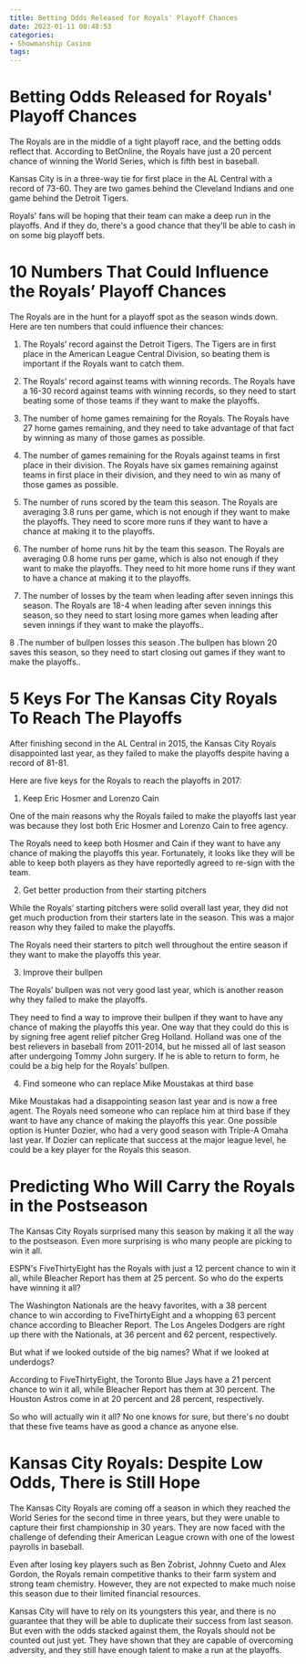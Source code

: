 ```yaml
---
title: Betting Odds Released for Royals' Playoff Chances
date: 2023-01-11 00:48:53
categories:
- Showmanship Casino
tags:
---
```



#  Betting Odds Released for Royals' Playoff Chances

The Royals are in the middle of a tight playoff race, and the betting odds reflect that. According to BetOnline, the Royals have just a 20 percent chance of winning the World Series, which is fifth best in baseball.

Kansas City is in a three-way tie for first place in the AL Central with a record of 73-60. They are two games behind the Cleveland Indians and one game behind the Detroit Tigers.

Royals' fans will be hoping that their team can make a deep run in the playoffs. And if they do, there's a good chance that they'll be able to cash in on some big playoff bets.

#  10 Numbers That Could Influence the Royals’ Playoff Chances

The Royals are in the hunt for a playoff spot as the season winds down. Here are ten numbers that could influence their chances:

1. The Royals’ record against the Detroit Tigers. The Tigers are in first place in the American League Central Division, so beating them is important if the Royals want to catch them.

2. The Royals’ record against teams with winning records. The Royals have a 16-30 record against teams with winning records, so they need to start beating some of those teams if they want to make the playoffs.

3. The number of home games remaining for the Royals. The Royals have 27 home games remaining, and they need to take advantage of that fact by winning as many of those games as possible.

4. The number of games remaining for the Royals against teams in first place in their division. The Royals have six games remaining against teams in first place in their division, and they need to win as many of those games as possible.

5. The number of runs scored by the team this season. The Royals are averaging 3.8 runs per game, which is not enough if they want to make the playoffs. They need to score more runs if they want to have a chance at making it to the playoffs.

6. The number of home runs hit by the team this season. The Royals are averaging 0.8 home runs per game, which is also not enough if they want to make the playoffs. They need to hit more home runs if they want to have a chance at making it to the playoffs.

7. The number of losses by the team when leading after seven innings this season. The Royals are 18-4 when leading after seven innings this season, so they need to start losing more games when leading after seven innings if they want to make the playoffs..

8 .The number of bullpen losses this season .The bullpen has blown 20 saves this season, so they need to start closing out games if they want to make the playoffs..

#  5 Keys For The Kansas City Royals To Reach The Playoffs

After finishing second in the AL Central in 2015, the Kansas City Royals disappointed last year, as they failed to make the playoffs despite having a record of 81-81.

Here are five keys for the Royals to reach the playoffs in 2017:

1) Keep Eric Hosmer and Lorenzo Cain

One of the main reasons why the Royals failed to make the playoffs last year was because they lost both Eric Hosmer and Lorenzo Cain to free agency.

The Royals need to keep both Hosmer and Cain if they want to have any chance of making the playoffs this year. Fortunately, it looks like they will be able to keep both players as they have reportedly agreed to re-sign with the team.

2) Get better production from their starting pitchers

While the Royals’ starting pitchers were solid overall last year, they did not get much production from their starters late in the season. This was a major reason why they failed to make the playoffs.

The Royals need their starters to pitch well throughout the entire season if they want to make the playoffs this year.

3) Improve their bullpen

The Royals’ bullpen was not very good last year, which is another reason why they failed to make the playoffs.

They need to find a way to improve their bullpen if they want to have any chance of making the playoffs this year. One way that they could do this is by signing free agent relief pitcher Greg Holland. Holland was one of the best relievers in baseball from 2011-2014, but he missed all of last season after undergoing Tommy John surgery. If he is able to return to form, he could be a big help for the Royals’ bullpen.

4) Find someone who can replace Mike Moustakas at third base

Mike Moustakas had a disappointing season last year and is now a free agent. The Royals need someone who can replace him at third base if they want to have any chance of making the playoffs this year. One possible option is Hunter Dozier, who had a very good season with Triple-A Omaha last year. If Dozier can replicate that success at the major league level, he could be a key player for the Royals this season.

#  Predicting Who Will Carry the Royals in the Postseason 

The Kansas City Royals surprised many this season by making it all the way to the postseason. Even more surprising is who many people are picking to win it all.

ESPN's FiveThirtyEight has the Royals with just a 12 percent chance to win it all, while Bleacher Report has them at 25 percent. So who do the experts have winning it all?

The Washington Nationals are the heavy favorites, with a 38 percent chance to win according to FiveThirtyEight and a whopping 63 percent chance according to Bleacher Report. The Los Angeles Dodgers are right up there with the Nationals, at 36 percent and 62 percent, respectively.

But what if we looked outside of the big names? What if we looked at underdogs?

According to FiveThirtyEight, the Toronto Blue Jays have a 21 percent chance to win it all, while Bleacher Report has them at 30 percent. The Houston Astros come in at 20 percent and 28 percent, respectively.

So who will actually win it all? No one knows for sure, but there's no doubt that these five teams have as good a chance as anyone else.

#  Kansas City Royals: Despite Low Odds, There is Still Hope

The Kansas City Royals are coming off a season in which they reached the World Series for the second time in three years, but they were unable to capture their first championship in 30 years. They are now faced with the challenge of defending their American League crown with one of the lowest payrolls in baseball.

Even after losing key players such as Ben Zobrist, Johnny Cueto and Alex Gordon, the Royals remain competitive thanks to their farm system and strong team chemistry. However, they are not expected to make much noise this season due to their limited financial resources.

Kansas City will have to rely on its youngsters this year, and there is no guarantee that they will be able to duplicate their success from last season. But even with the odds stacked against them, the Royals should not be counted out just yet. They have shown that they are capable of overcoming adversity, and they still have enough talent to make a run at the playoffs.